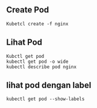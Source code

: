 ## Create Pod
```
Kubetcl create -f nginx
```

## Lihat Pod
```
Kubctl get pod
kubectl get pod -o wide
kubectl describe pod nginx
```

## lihat pod dengan label
```
kubectl get pod --show-labels
```